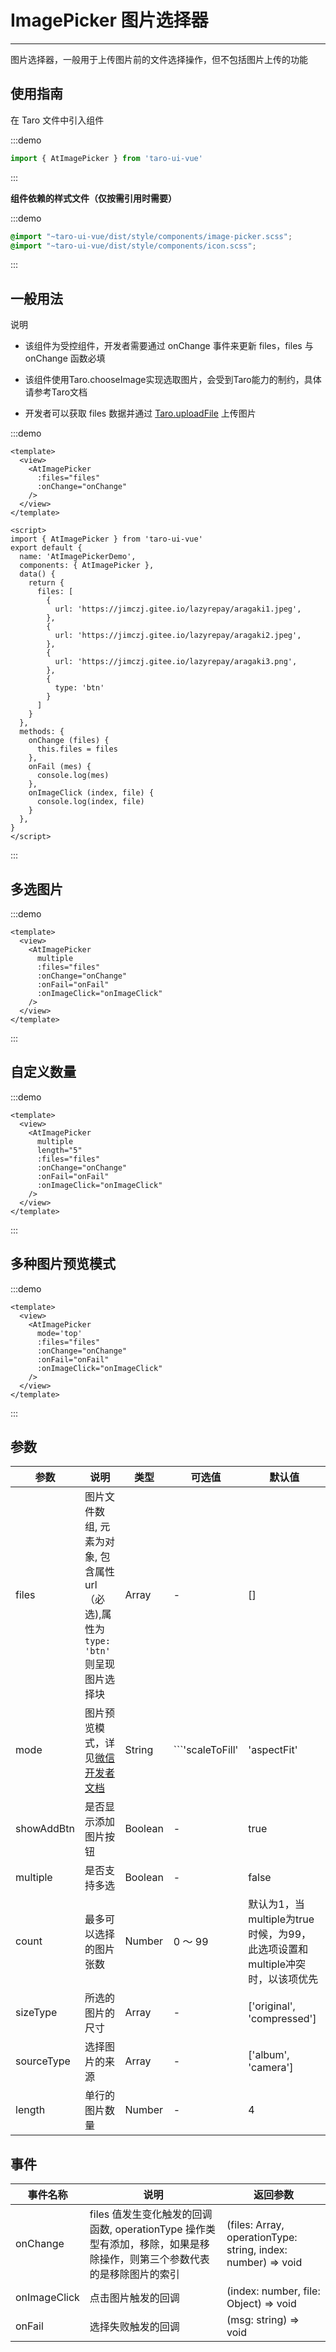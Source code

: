 # ImagePicker 图片选择器

---
图片选择器，一般用于上传图片前的文件选择操作，但不包括图片上传的功能

## 使用指南

在 Taro 文件中引入组件

:::demo

```js
import { AtImagePicker } from 'taro-ui-vue'
```

:::

**组件依赖的样式文件（仅按需引用时需要）**

:::demo

```scss
@import "~taro-ui-vue/dist/style/components/image-picker.scss";
@import "~taro-ui-vue/dist/style/components/icon.scss";
```

:::

## 一般用法

说明

* 该组件为受控组件，开发者需要通过 onChange 事件来更新 files，files 与 onChange 函数必填

* 该组件使用Taro.chooseImage实现选取图片，会受到Taro能力的制约，具体请参考Taro文档

* 开发者可以获取 files 数据并通过 [Taro.uploadFile](https://developers.weixin.qq.com/miniprogram/dev/api/network/upload/wx.uploadFile.html) 上传图片

:::demo

``` vue
<template>
  <view>
    <AtImagePicker
      :files="files"
      :onChange="onChange"
    />
  </view>
</template>

<script>
import { AtImagePicker } from 'taro-ui-vue'
export default {
  name: 'AtImagePickerDemo',
  components: { AtImagePicker },
  data() {
    return {
      files: [
        {
          url: 'https://jimczj.gitee.io/lazyrepay/aragaki1.jpeg',
        },
        {
          url: 'https://jimczj.gitee.io/lazyrepay/aragaki2.jpeg',
        },
        {
          url: 'https://jimczj.gitee.io/lazyrepay/aragaki3.png',
        },
        {
          type: 'btn'
        }
      ]
    }
  },
  methods: {
    onChange (files) {
      this.files = files
    },
    onFail (mes) {
      console.log(mes)
    },
    onImageClick (index, file) {
      console.log(index, file)
    }
  },
}
</script>

```

:::

## 多选图片

:::demo

```vue
<template>
  <view>
    <AtImagePicker
      multiple
      :files="files"
      :onChange="onChange"
      :onFail="onFail"
      :onImageClick="onImageClick"
    />
  </view>
</template>
```

:::

## 自定义数量

:::demo

```vue
<template>
  <view>
    <AtImagePicker
      multiple
      length="5"
      :files="files"
      :onChange="onChange"
      :onFail="onFail"
      :onImageClick="onImageClick"
    />
  </view>
</template>
```

:::

## 多种图片预览模式

:::demo

```vue
<template>
  <view>
    <AtImagePicker
      mode='top'
      :files="files"
      :onChange="onChange"
      :onFail="onFail"
      :onImageClick="onImageClick"
    />
  </view>
</template>
```

:::

## 参数

| 参数       | 说明  | 类型  | 可选值 | 默认值|
| ---------- | ---- |------- | --- | --- |
| files      | 图片文件数组, 元素为对象, 包含属性 url（必选),属性为`type: 'btn'` 则呈现图片选择块| Array |-| [] |
| mode       | 图片预览模式，详见[微信开发者文档](https://developers.weixin.qq.com/miniprogram/dev/component/image.html) | String  | ```'scaleToFill'|'aspectFit'|'aspectFill'|'widthFix'|'top'|'bottom'|'center'|'left'|'right'|'top left'|'top right'|'bottom left'|'bottom right'``` | aspectFill                                                                  |
| showAddBtn | 是否显示添加图片按钮                                                                                      | Boolean | -                                                                                                                                                  | true                                                                        |
| multiple   | 是否支持多选                                                                                              | Boolean | -                                                                                                                                                  | false                                                                       |
| count      | 最多可以选择的图片张数                                                                  | Number  | 0 ～ 99                                                                                                                                            | 默认为1，当multiple为true时候，为99，此选项设置和multiple冲突时，以该项优先 |
| sizeType   | 所选的图片的尺寸                                                                        | Array   | -                                                                                                                                                  | ['original', 'compressed']                                                  |
| sourceType | 选择图片的来源                                                                          | Array   | -                                                                                                                                                  | ['album', 'camera']                                                         |
| length     | 单行的图片数量                                                                                            | Number  | -                                                                                                                                                  | 4                                                                           |

## 事件

| 事件名称     | 说明                                                                                                                   | 返回参数                                                     |
| ------------ | ---------------------------------------------------------------------------------------------------------------------- | ------------------------------------------------------------ |
| onChange     | files 值发生变化触发的回调函数, operationType 操作类型有添加，移除，如果是移除操作，则第三个参数代表的是移除图片的索引 | (files: Array, operationType: string, index: number) => void |
| onImageClick | 点击图片触发的回调                                                                                                     | (index: number, file: Object) => void                        |
| onFail       | 选择失败触发的回调                                                                                                     | (msg: string) => void                                        |
